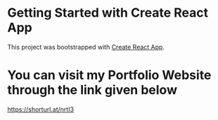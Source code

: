 # Getting Started with Create React App

This project was bootstrapped with [Create React App](https://github.com/facebook/create-react-app).

# You can visit my Portfolio Website through the link given below

https://shorturl.at/nrtI3
